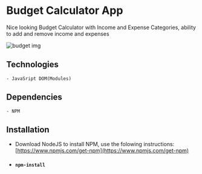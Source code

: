 # Budget Calculator App

Nice looking Budget Calculator with Income and Expense Categories, ability to add and remove income and expenses

![budget img](https://github.com/slobodan-rs/projects/blob/master/Budget++Calculator/budget.png?raw=true)

## Technologies

    - JavaSript DOM(Modules)

## Dependencies

    - NPM

## Installation

- Download NodeJS to install NPM, use the folowing instructions: [https://www.npmjs.com/get-npm](https://www.npmjs.com/get-npm)

- #### `npm-install`